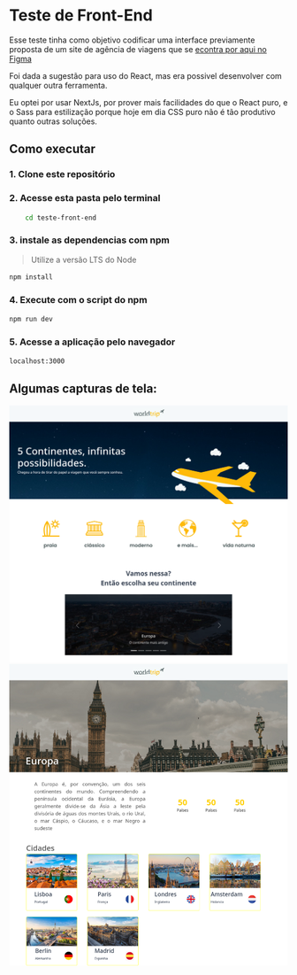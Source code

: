 # Teste de Front-End

Esse teste tinha como objetivo codificar uma interface previamente proposta de um site de agência de viagens que se [econtra por aqui no Figma](https://www.figma.com/file/lsKMaX5yqETF2YVg82EfR4/Desafio-1-M%C3%B3dulo-4-ReactJS-(Copy)?node-id=0%3A1)

Foi dada a sugestão para uso do React, mas era possivel desenvolver com qualquer outra ferramenta.

Eu optei por usar NextJs, por prover mais facilidades do que o React puro, e o Sass para estilização porque hoje em dia CSS puro não é tão produtivo quanto outras soluções.

## Como executar

### 1. Clone este repositório

### 2. Acesse esta pasta pelo terminal
```bash 
    cd teste-front-end
```
### 3. instale as dependencias com npm
> Utilize a versão LTS do Node
```bash
npm install
```

### 4. Execute com o script do npm 
```bash
npm run dev
```

### 5. Acesse a aplicação pelo navegador
```bash
localhost:3000
``` 

## Algumas capturas de tela: 

<div>
    <img src="./docs/print1.png" />
    <img src="./docs/print2.png" />
</div>
